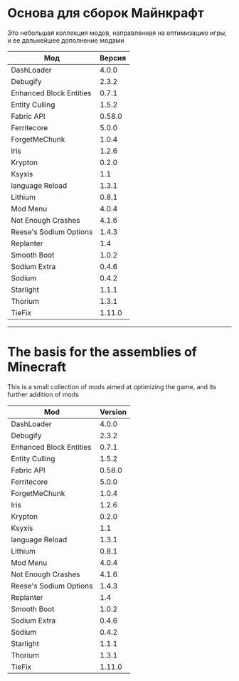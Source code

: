 # Основа для сборок Майнкрафт

Это небольшая коллекция модов, направленная на оптимизацию игры, и ее дальнейшее дополнение модами

| Мод                     | Версия |
|-------------------------|--------|
| DashLoader              | 4.0.0  |
| Debugify                | 2.3.2  |
| Enhanced Block Entities | 0.7.1  |
| Entity Culling          | 1.5.2  |
| Fabric API              | 0.58.0 |
| Ferritecore             | 5.0.0  |
| ForgetMeChunk           | 1.0.4  |
| Iris                    | 1.2.6  |
| Krypton                 | 0.2.0  |
| Ksyxis                  | 1.1    |
| language Reload         | 1.3.1  |
| Lithium                 | 0.8.1  |
| Mod Menu                | 4.0.4  |
| Not Enough Crashes      | 4.1.6  |
| Reese's Sodium Options  | 1.4.3  |
| Replanter               | 1.4    |
| Smooth Boot             | 1.0.2  |
| Sodium Extra            | 0.4.6  |
| Sodium                  | 0.4.2  |
| Starlight               | 1.1.1  |
| Thorium                 | 1.3.1  |
| TieFix                  | 1.11.0 |

<hr>

# The basis for the assemblies of Minecraft

This is a small collection of mods aimed at optimizing the game, and its further addition of mods

| Mod                     | Version |
|-------------------------|--------|
| DashLoader              | 4.0.0  |
| Debugify                | 2.3.2  |
| Enhanced Block Entities | 0.7.1  |
| Entity Culling          | 1.5.2  |
| Fabric API              | 0.58.0 |
| Ferritecore             | 5.0.0  |
| ForgetMeChunk           | 1.0.4  |
| Iris                    | 1.2.6  |
| Krypton                 | 0.2.0  |
| Ksyxis                  | 1.1    |
| language Reload         | 1.3.1  |
| Lithium                 | 0.8.1  |
| Mod Menu                | 4.0.4  |
| Not Enough Crashes      | 4.1.6  |
| Reese's Sodium Options  | 1.4.3  |
| Replanter               | 1.4    |
| Smooth Boot             | 1.0.2  |
| Sodium Extra            | 0.4.6  |
| Sodium                  | 0.4.2  |
| Starlight               | 1.1.1  |
| Thorium                 | 1.3.1  |
| TieFix                  | 1.11.0 |
